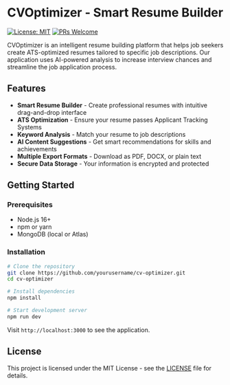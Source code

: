 # CVOptimizer - Smart Resume Builder

[![License: MIT](https://img.shields.io/badge/License-MIT-blue.svg)](https://opensource.org/licenses/MIT)
[![PRs Welcome](https://img.shields.io/badge/PRs-welcome-brightgreen.svg)](http://makeapullrequest.com)

CVOptimizer is an intelligent resume building platform that helps job seekers create ATS-optimized resumes tailored to specific job descriptions. Our application uses AI-powered analysis to increase interview chances and streamline the job application process.

## Features

- **Smart Resume Builder** - Create professional resumes with intuitive drag-and-drop interface
- **ATS Optimization** - Ensure your resume passes Applicant Tracking Systems
- **Keyword Analysis** - Match your resume to job descriptions
- **AI Content Suggestions** - Get smart recommendations for skills and achievements
- **Multiple Export Formats** - Download as PDF, DOCX, or plain text
- **Secure Data Storage** - Your information is encrypted and protected

## Getting Started

### Prerequisites
- Node.js 16+
- npm or yarn
- MongoDB (local or Atlas)

### Installation

```bash
# Clone the repository
git clone https://github.com/yourusername/cv-optimizer.git
cd cv-optimizer

# Install dependencies
npm install

# Start development server
npm run dev
```

Visit `http://localhost:3000` to see the application.

## License

This project is licensed under the MIT License - see the [LICENSE](LICENSE) file for details.
